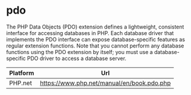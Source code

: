 # pdo

The PHP Data Objects (PDO) extension defines a lightweight, consistent interface for accessing databases in PHP. Each database driver that implements the PDO interface can expose database-specific features as regular extension functions. Note that you cannot perform any database functions using the PDO extension by itself; you must use a database-specific PDO driver to access a database server.

| Platform | Url                                                              |
|----------|------------------------------------------------------------------|
| PHP.net  | https://www.php.net/manual/en/book.pdo.php                       |
